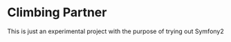 Climbing Partner
========================

This is just an experimental project with the purpose of trying out Symfony2

